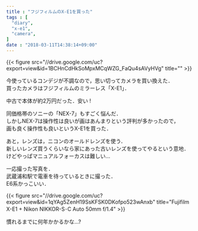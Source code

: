 ```yaml
---
title : "フジフィルムのX-E1を買った"
tags : [
  "diary",
  "x-e1",
  "camera",
]
date : "2018-03-11T14:38:14+09:00"
---
```


{{< figure src="//drive.google.com/uc?export=view&id=1BCHnCdHkSoMpxMCqWZG_FaQu4sAVyHVg" title="" >}}

今使っているコンデジが不調なので，思い切ってカメラを買い換えた．  
買ったカメラはフジフィルムのミラーレス「X-E1」．  
<!--more-->
中古で本体が約2万円だった．安い ! 

同価格帯のソニーの「NEX-7」もすごく悩んだ．  
しかしNEX-7は操作性は良いが画はあんまりという評判が多かったので，  
画も良く操作性も良いというX-E1を買った．  

あと，レンズは，ニコンのオールドレンズを使う．  
新しいレンズ買うくらいなら家にあった古いレンズを使ってやるという意地．  
けどやっぱマニュアルフォーカスは難しい... 

一応撮った写真を．  
武蔵浦和駅で電車を待っているときに撮った．  
E6系かっこいい．

{{< figure src="//drive.google.com/uc?export=view&id=1qYAg5ZenH19SsKFSK0DKofpo523wAnxb" title="Fujifilm X-E1 + Nikon NIKKOR-S･C Auto 50mm f/1.4" >}}

慣れるまでに何年かかるかな...?
